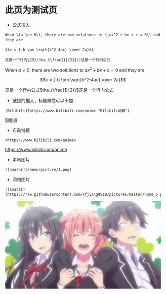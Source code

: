 # 此页为测试页

* 公式插入

```
When \(a \ne 0\), there are two solutions to \(ax^2 + bx + c = 0\) and they are 

$$x = {-b \pm \sqrt{b^2-4ac} \over 2a}$$ 

这是一个行内公式\(tha_{\frac{1}{2}}\)这是一个行内公式
```

When $a \ne 0$, there are two solutions to $ax^2 + bx + c = 0$ and they are 

$$x = {-b \pm \sqrt{b^2-4ac} \over 2a}$$ 

这是一个行内公式$tha_{\frac{1}{2}}$这是一个行内公式

* 链接的插入，标题属性可以不加

```
[Bilibili](https://www.bilibili.com/anime "Bilibili动画")
```

[Bilibili](https://www.bilibili.com/anime "Bilibili动画")

* 自动链接

```
<https://www.bilibili.com/anime>
```

<https://www.bilibili.com/anime>

* 本地图片

```
![avatar](/home/picture/1.png)
```

* 网络图片

```
![avatar](https://raw.githubusercontent.com/xfjiang0818/pictures/master/home_5.png)
```

![avatar](https://raw.githubusercontent.com/xfjiang0818/pictures/master/home_5.png)